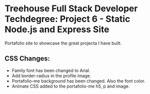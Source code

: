 # Treehouse Full Stack Developer Techdegree: Project 6 - Static Node.js and Express Site

Portafolio site to showcase the great projecta I have built. 

## CSS Changes: 
* Family font has been changed to Arial. 
* Add border-radius in the profile image. 
* Portafolio-me background has been changed. Also the font color. 
* Animate CSS added to the portafolio-me h5, p and image. 

